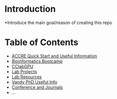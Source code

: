 # Introduction

\*Introduce the main goal/reason of creating this repo

# Table of Contents
- [ACCRE Quick Start and Useful Information](ACCRE%20Quick%20Start/)
- [Bioinformatics Bootcamp](Bioinformatics%20Bootcamp/)
- [CClabGPU](CClabGPU/)
- [Lab Projects](Lab%20Projects/)
- [Lab Resources](Lab%20Resources/)
- [Vandy PhD Useful Info](Vandy%20PhD%20Useful%20Info/)
- [Conference and Journals](Conference%20and%20Journals/)
- ...

